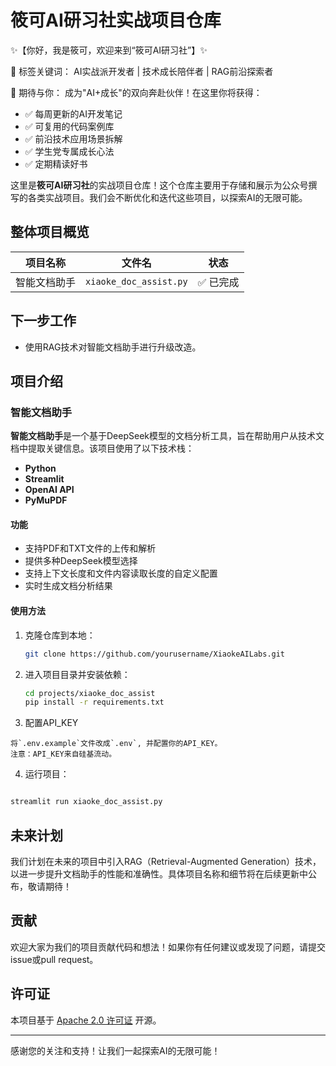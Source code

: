 # 筱可AI研习社实战项目仓库

✨【你好，我是筱可，欢迎来到“筱可AI研习社”】✨

🚀 标签关键词： AI实战派开发者 | 技术成长陪伴者 | RAG前沿探索者

🌈 期待与你：
成为"AI+成长"的双向奔赴伙伴！在这里你将获得：

- ✅ 每周更新的AI开发笔记
- ✅ 可复用的代码案例库
- ✅ 前沿技术应用场景拆解
- ✅ 学生党专属成长心法
- ✅ 定期精读好书

这里是**筱可AI研习社**的实战项目仓库！这个仓库主要用于存储和展示为公众号撰写的各类实战项目。我们会不断优化和迭代这些项目，以探索AI的无限可能。

## 整体项目概览

| 项目名称       | 文件名                | 状态     |
| -------------- | --------------------- | -------- |
| 智能文档助手   | `xiaoke_doc_assist.py` | ✅ 已完成 |

## 下一步工作

- 使用RAG技术对智能文档助手进行升级改造。

## 项目介绍

### 智能文档助手

**智能文档助手**是一个基于DeepSeek模型的文档分析工具，旨在帮助用户从技术文档中提取关键信息。该项目使用了以下技术栈：

- **Python**
- **Streamlit**
- **OpenAI API**
- **PyMuPDF**

#### 功能

- 支持PDF和TXT文件的上传和解析
- 提供多种DeepSeek模型选择
- 支持上下文长度和文件内容读取长度的自定义配置
- 实时生成文档分析结果

#### 使用方法

1. 克隆仓库到本地：

    ```bash
    git clone https://github.com/yourusername/XiaokeAILabs.git
    ```

2. 进入项目目录并安装依赖：

    ```bash
    cd projects/xiaoke_doc_assist
    pip install -r requirements.txt
    ```

3. 配置API_KEY

```
将`.env.example`文件改成`.env`, 并配置你的API_KEY。
注意：API_KEY来自硅基流动。
```

4. 运行项目：

```bash

streamlit run xiaoke_doc_assist.py

```

## 未来计划

我们计划在未来的项目中引入RAG（Retrieval-Augmented Generation）技术，以进一步提升文档助手的性能和准确性。具体项目名称和细节将在后续更新中公布，敬请期待！

## 贡献

欢迎大家为我们的项目贡献代码和想法！如果你有任何建议或发现了问题，请提交issue或pull request。

## 许可证

本项目基于 [Apache 2.0 许可证](http://www.apache.org/licenses/LICENSE-2.0) 开源。

---

感谢您的关注和支持！让我们一起探索AI的无限可能！
